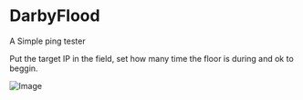 # DarbyFlood
A Simple ping tester

Put the target IP in the field, set how many time the floor is during and ok to beggin.

![Image](http://51.75.127.0/ladoc/screan02.PNG)
